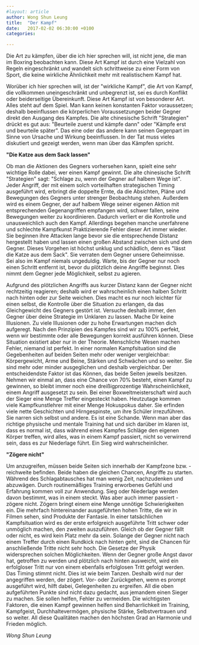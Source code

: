 ```yaml
---
#layout: article 
author: Wong Shun Leung
title:  "Der Kampf"
date:   2017-02-02 06:30:00 +0100
categories:

---
```

Die Art zu kämpfen, über die ich hier sprechen will, ist nicht jene, die man im Boxring beobachten kann. Diese Art Kampf ist durch eine Vielzahl von Regeln eingeschränkt und wandelt sich schrittweise zu einer Form von Sport, die keine wirkliche Ähnlichkeit mehr mit realistischem Kampf hat.

Worüber ich hier sprechen will, ist der "wirkliche Kampf", die Art von Kampf, die vollkommen uneingeschränkt und unbegrenzt ist, sei es durch Konflikt oder beiderseitige Übereinkunft. Diese Art Kampf ist von besonderer Art. Alles steht auf dem Spiel. Man kann keinen konstanten Faktor voraussetzen; deshalb beeinflussen die körperlichen Voraussetzungen beider Gegner direkt den Ausgang des Kampfes. Die alte chinesische Schrift "Strategien" drückt es gut aus: "Beurteile zuerst und kämpfe dann" oder "Kämpfe erst und beurteile später". Das eine oder das andere kann seinen Gegenpart im Sinne von Ursache und Wirkung beeinflussen. In der Tat muss vieles diskutiert und gezeigt werden, wenn man über das Kämpfen spricht.

**"Die Katze aus dem Sack lassen"**

Ob man die Aktionen des Gegners vorhersehen kann, spielt eine sehr wichtige Rolle dabei, wer einen Kampf gewinnt. Die alte chinesische Schrift "Strategien" sagt: "Schlage zu, wenn der Gegner auf halbem Wege ist". Jeder Angriff, der mit einem solch vorteilhaften strategischen Timing ausgeführt wird, erbringt die doppelte Ernte, da die Absichten, Pläne und Bewegungen des Gegners unter strenger Beobachtung stehen. Außerdem wird es einem Gegner, der auf halbem Wege seiner eigenen Aktion mit entsprechenden Gegenangriffen empfangen wird, schwer fallen, seine Bewegungen weiter zu koordinieren. Dadurch verliert er die Kontrolle und unausweichlich auch den Kampf. Allerdings begehen manche unerfahrene und schlechte Kampfkunst Praktizierende Fehler dieser Art immer wieder. Sie beginnen ihre Attacken lange bevor sie die entsprechende Distanz hergestellt haben und lassen einen großen Abstand zwischen sich und dem Gegner. Dieses Vorgehen ist höchst unklug und schädlich, denn es "lässt die Katze aus dem Sack". Sie verraten dem Gegner unsere Geheimnisse. Sei also im Kampf niemals ungeduldig. Warte, bis der Gegner nur noch einen Schritt entfernt ist, bevor du plötzlich deine Angriffe beginnst. Dies nimmt dem Gegner jede Möglichkeit, selbst zu agieren.

Aufgrund des plötzlichen Angriffs aus kurzer Distanz kann der Gegner nicht rechtzeitig reagieren; deshalb wird er wahrscheinlich einen halben Schritt nach hinten oder zur Seite weichen. Dies macht es nur noch leichter für einen selbst, die Kontrolle über die Situation zu erlangen, da das Gleichgewicht des Gegners gestört ist. Versuche deshalb immer, den Gegner über deine Strategie im Unklaren zu lassen. Mache Dir keine Illusionen. Zu viele Illusionen oder zu hohe Erwartungen machen dich aufgeregt. Nach den Prinzipien des Kampfes sind wir zu 100% perfekt, wenn wir bestimmte oder alle Bewegungen korrekt ausführen können. Diese Situation existiert aber nur in der Theorie. Menschliche Wesen machen Fehler, niemand ist perfekt. In einer normalen Kampfsituation sind die Gegebenheiten auf beiden Seiten mehr oder weniger vergleichbar: Körpergewicht, Arme und Beine, Stärken und Schwächen und so weiter. Sie sind mehr oder minder ausgeglichen und deshalb vergleichbar. Der entscheidendste Faktor ist das Können, das beide Seiten jeweils besitzen. Nehmen wir einmal an, dass eine Chance von 70% besteht, einen Kampf zu gewinnen, so bleibt immer noch eine dreißigprozentige Wahrscheinlichkeit, einem Angriff ausgesetzt zu sein. Bei einer Boxweltmeisterschaft wird auch der Sieger eine Menge Treffer eingesteckt haben. Heutzutage kommen viele Kampfkunstlehrer mit einer Menge Hokuspokus daher. Sie erfinden viele nette Geschichten und Hirngespinste, um ihre Schüler irrezuführen. Sie narren sich selbst und andere. Es ist eine Schande. Wenn man aber das richtige physische und mentale Training hat und sich darüber im klaren ist, dass es normal ist, dass während eines Kampfes Schläge den eigenen Körper treffen, wird alles, was in einem Kampf passiert, nicht so verwirrend sein, dass es zur Niederlage führt. Ein Sieg wird wahrscheinlicher.

**"Zögere nicht"**

Um anzugreifen, müssen beide Seiten sich innerhalb der Kampfzone bzw. -reichweite befinden. Beide haben die gleichen Chancen, Angriffe zu starten. Während des Schlagabtausches hat man wenig Zeit, nachzudenken und abzuwägen. Durch routinemäßiges Training erworbenes Gefühl und Erfahrung kommen voll zur Anwendung. Sieg oder Niederlage werden davon bestimmt, was in einem steckt. Was aber auch immer passiert - zögere nicht. Zögern bringt einem eine Menge unnötige Schwierigkeiten ein. Die mehrfach hintereinander ausgeführten hohen Tritte, die wir in Filmen sehen, sind Produkte der Fantasie. In einer tatsächlichen Kampfsituation wird es der erste erfolgreich ausgeführte Tritt schwer oder unmöglich machen, den zweiten auszuführen. Gleich ob der Gegner fällt oder nicht, es wird kein Platz mehr da sein. Solange der Gegner nicht nach einem Treffer durch einen Rundkick nach hinten geht, sind die Chancen für anschließende Tritte nicht sehr hoch. Die Gesetze der Physik widersprechen solchen Möglichkeiten. Wenn der Gegner große Angst davor hat, getroffen zu werden und plötzlich nach hinten ausweicht, wird ein erfolgloser Tritt nur von einem ebenfalls erfolglosen Tritt gefolgt werden. Das Timing stimmt nicht. Dies ist wie beim Tanzen. Deshalb wird nur der angegriffen werden, der zögert. Vor- oder Zurückgehen, wenn es prompt ausgeführt wird, hilft dabei, Gelegenheiten zu ergreifen. All die oben aufgeführten Punkte sind nicht dazu gedacht, aus jemandem einen Sieger zu machen. Sie sollen helfen, Fehler zu vermeiden. Die wichtigsten Faktoren, die einen Kampf gewinnen helfen sind Beharrlichkeit im Training, Kampfgeist, Durchhaltevermögen, physische Stärke, Selbstvertrauen und so weiter. All diese Qualitäten machen den höchsten Grad an Harmonie und Frieden möglich.

*Wong Shun Leung*
